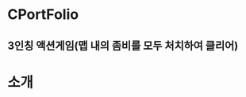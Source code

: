 CPortFolio
==========
3인칭 액션게임(맵 내의 좀비를 모두 처치하여 클리어)
---------------------------------------------------
소개
====
